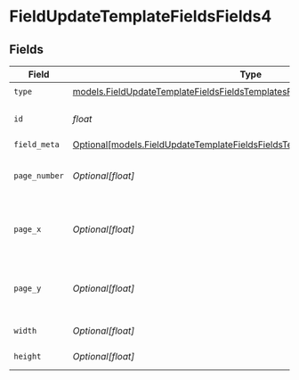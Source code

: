 # FieldUpdateTemplateFieldsFields4


## Fields

| Field                                                                                                                                                              | Type                                                                                                                                                               | Required                                                                                                                                                           | Description                                                                                                                                                        |
| ------------------------------------------------------------------------------------------------------------------------------------------------------------------ | ------------------------------------------------------------------------------------------------------------------------------------------------------------------ | ------------------------------------------------------------------------------------------------------------------------------------------------------------------ | ------------------------------------------------------------------------------------------------------------------------------------------------------------------ |
| `type`                                                                                                                                                             | [models.FieldUpdateTemplateFieldsFieldsTemplatesFieldsRequestRequestBody4Type](../models/fieldupdatetemplatefieldsfieldstemplatesfieldsrequestrequestbody4type.md) | :heavy_check_mark:                                                                                                                                                 | N/A                                                                                                                                                                |
| `id`                                                                                                                                                               | *float*                                                                                                                                                            | :heavy_check_mark:                                                                                                                                                 | The ID of the field to update.                                                                                                                                     |
| `field_meta`                                                                                                                                                       | [Optional[models.FieldUpdateTemplateFieldsFieldsTemplatesFieldsFieldMeta]](../models/fieldupdatetemplatefieldsfieldstemplatesfieldsfieldmeta.md)                   | :heavy_minus_sign:                                                                                                                                                 | N/A                                                                                                                                                                |
| `page_number`                                                                                                                                                      | *Optional[float]*                                                                                                                                                  | :heavy_minus_sign:                                                                                                                                                 | The page number the field will be on.                                                                                                                              |
| `page_x`                                                                                                                                                           | *Optional[float]*                                                                                                                                                  | :heavy_minus_sign:                                                                                                                                                 | The X coordinate of where the field will be placed.                                                                                                                |
| `page_y`                                                                                                                                                           | *Optional[float]*                                                                                                                                                  | :heavy_minus_sign:                                                                                                                                                 | The Y coordinate of where the field will be placed.                                                                                                                |
| `width`                                                                                                                                                            | *Optional[float]*                                                                                                                                                  | :heavy_minus_sign:                                                                                                                                                 | The width of the field.                                                                                                                                            |
| `height`                                                                                                                                                           | *Optional[float]*                                                                                                                                                  | :heavy_minus_sign:                                                                                                                                                 | The height of the field.                                                                                                                                           |